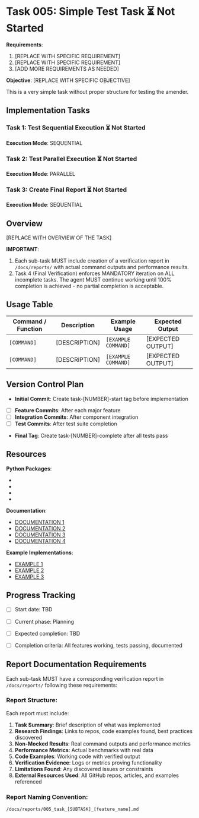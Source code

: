 # Task 005: Simple Test Task ⏳ Not Started

**Requirements**:
1. [REPLACE WITH SPECIFIC REQUIREMENT]
2. [REPLACE WITH SPECIFIC REQUIREMENT]
3. [ADD MORE REQUIREMENTS AS NEEDED]



**Objective**: [REPLACE WITH SPECIFIC OBJECTIVE]



This is a very simple task without proper structure for testing the amender.

## Implementation Tasks

### Task 1: Test Sequential Execution ⏳ Not Started
**Execution Mode**: SEQUENTIAL

### Task 2: Test Parallel Execution ⏳ Not Started
**Execution Mode**: PARALLEL

### Task 3: Create Final Report ⏳ Not Started
**Execution Mode**: SEQUENTIAL



## Overview

[REPLACE WITH OVERVIEW OF THE TASK]

**IMPORTANT**: 
1. Each sub-task MUST include creation of a verification report in `/docs/reports/` with actual command outputs and performance results.
2. Task 4 (Final Verification) enforces MANDATORY iteration on ALL incomplete tasks. The agent MUST continue working until 100% completion is achieved - no partial completion is acceptable.



## Usage Table

| Command / Function | Description | Example Usage | Expected Output |
|-------------------|-------------|---------------|-----------------| 
| `[COMMAND]` | [DESCRIPTION] | `[EXAMPLE COMMAND]` | [EXPECTED OUTPUT] |
| `[COMMAND]` | [DESCRIPTION] | `[EXAMPLE COMMAND]` | [EXPECTED OUTPUT] |



## Version Control Plan

- **Initial Commit**: Create task-[NUMBER]-start tag before implementation
- [ ] **Feature Commits**: After each major feature
- [ ] **Integration Commits**: After component integration  
- [ ] **Test Commits**: After test suite completion
- **Final Tag**: Create task-[NUMBER]-complete after all tests pass



## Resources

**Python Packages**:
- [PACKAGE 1]: [PURPOSE]
- [PACKAGE 2]: [PURPOSE]
- [PACKAGE 3]: [PURPOSE]
- [PACKAGE 4]: [PURPOSE]

**Documentation**:
- [DOCUMENTATION 1](LINK)
- [DOCUMENTATION 2](LINK)
- [DOCUMENTATION 3](LINK)
- [DOCUMENTATION 4](LINK)

**Example Implementations**:
- [EXAMPLE 1](LINK)
- [EXAMPLE 2](LINK)
- [EXAMPLE 3](LINK)



## Progress Tracking

- [ ] Start date: TBD
- [ ] Current phase: Planning
- [ ] Expected completion: TBD
- [ ] Completion criteria: All features working, tests passing, documented



## Report Documentation Requirements

Each sub-task MUST have a corresponding verification report in `/docs/reports/` following these requirements:

### Report Structure:
Each report must include:
1. **Task Summary**: Brief description of what was implemented
2. **Research Findings**: Links to repos, code examples found, best practices discovered
3. **Non-Mocked Results**: Real command outputs and performance metrics
4. **Performance Metrics**: Actual benchmarks with real data
5. **Code Examples**: Working code with verified output
6. **Verification Evidence**: Logs or metrics proving functionality
7. **Limitations Found**: Any discovered issues or constraints
8. **External Resources Used**: All GitHub repos, articles, and examples referenced

### Report Naming Convention:
`/docs/reports/005_task_[SUBTASK]_[feature_name].md`

